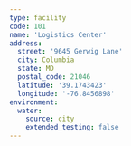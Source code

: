 ```yaml
---
type: facility
code: 101
name: 'Logistics Center'
address:
  street: '9645 Gerwig Lane'
  city: Columbia
  state: MD
  postal_code: 21046
  latitude: '39.1743423'
  longitude: '-76.8456898'
environment:
  water:
    source: city
    extended_testing: false
---
```

